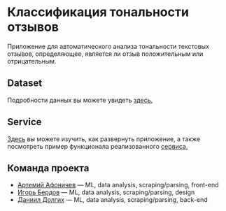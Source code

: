 # Классификация тональности отзывов
Приложение для автоматического анализа тональности текстовых отзывов, определяющее, является ли отзыв положительным или отрицательным.
## Dataset
Подробности данных вы можете увидеть [здесь.](dataset.md)
## Service
[Здесь](service/README.md) вы можете изучить, как развернуть приложение, а также посмотреть пример функционала реализованного [сервиса.](http://103.71.20.166:8080)
## Команда проекта
- [Артемий Афоничев](https://t.me/id2705) — ML, data analysis, scraping/parsing, front-end
- [Игорь Бердов](https://t.me/whuliss) — ML, data analysis, scraping/parsing, design
- [Даниил Долгих](https://t.me/d1e_for_it) — ML, data analysis, scraping/parsing, back-end
